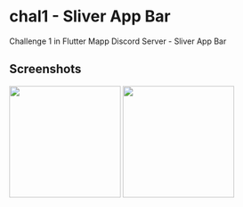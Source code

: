 # chal1 - Sliver App Bar

Challenge 1 in Flutter Mapp Discord Server - Sliver App Bar

## Screenshots

<img src="https://github.com/RivaanRanawat/flutter-mapp-dc-server/blob/master/screenshot1.png" width="200" />  <img src="https://github.com/RivaanRanawat/cuadro/blob/master/screenshot2.png" width="200" /> 
